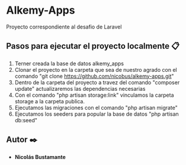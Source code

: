 # Alkemy-Apps

Proyecto correspondiente al desafio de Laravel

## Pasos para ejecutar el proyecto localmente 📋

1. Terner creada la base de datos alkemy_apps
2. Clonar el proyecto en la carpeta que sea de nuestro agrado con el comando "git clone https://github.com/nicobus/alkemy-apps.git"
3. Dentro de la carpeta del proyecto a travez del comando "composer update" actualizaremos las dependencias necesarias
4. Con el comando "php artisan storage:link" vinculamos la carpeta storage a la carpeta publica.
5. Ejecutamos las migraciones con el comando "php artisan migrate"
6. Ejecutamos los seeders para popular la base de datos "php artisan db:seed"

## Autor ✒️

* **Nicolás Bustamante** 

